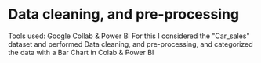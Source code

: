 
# Data cleaning, and pre-processing

Tools used: Google Collab & Power BI
For this I considered the "Car_sales" dataset and
performed Data cleaning, and pre-processing, and categorized the data with a Bar Chart in Colab & Power BI


